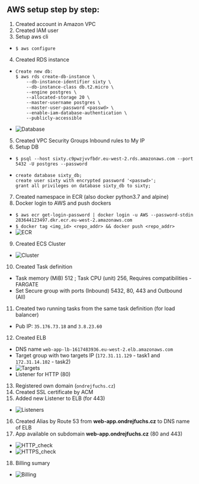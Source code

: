 ## AWS setup step by step:

1. Created account in Amazon VPC
2. Created IAM user
3. Setup aws cli

  * ```$ aws configure```
4. Created RDS instance

  * ```
    Create new db:
    $ aws rds create-db-instance \
        --db-instance-identifier sixty \
        --db-instance-class db.t2.micro \
        --engine postgres \
        --allocated-storage 20 \
        --master-username postgres \
        --master-user-password <passwd> \
        --enable-iam-database-authentication \
        --publicly-accessible 
    ```
  * ![Database](/imgs/DB.png)

5. Created VPC Security Groups Inbound rules to My IP
6. Setup DB

  * ```$ psql --host sixty.c9pwzjvvfbdr.eu-west-2.rds.amazonaws.com --port 5432 -U postgres --password```
  * ```
    create database sixty_db;
    create user sixty with encrypted password '<passwd>';
    grant all privileges on database sixty_db to sixty;
    ```

7. Created namespace in ECR (also docker python3.7 and alpine)
8. Docker login to AWS and push dockers

  * ```$ aws ecr get-login-password | docker login -u AWS --password-stdin 283644123497.dkr.ecr.eu-west-2.amazonaws.com```
  * ```$ docker tag <img_id> <repo_addr> && docker push <repo_addr>```
  * ![ECR](/imgs/ECR.png)

9. Created ECS Cluster
  * ![Cluster](/imgs/Cluster.png)
  
10. Created Task definition

  * Task memory (MiB) 512 ; Task CPU (unit) 256, Requires compatibilities - FARGATE
  * Set Secure group with ports (Inbound) 5432, 80, 443 and Outbound (All)

11. Created two running tasks from the same task definition (for load balancer)

  * Pub IP: ```35.176.73.18``` and ```3.8.23.60```

12. Created ELB

  * DNS name ```web-app-lb-1617483936.eu-west-2.elb.amazonaws.com```
  * Target group with two targets IP (```172.31.11.129``` - task1 and ```172.31.14.102``` - task2)
  * ![Targets](/imgs/Targets.png)
  * Listener for HTTP (80)

13. Registered own domain (```ondrejfuchs.cz```)
14. Created SSL certificate by ACM
15. Added new Listener to ELB (for 443)

  * ![Listeners](/imgs/Listeners.png)
16. Created Alias by Route 53 from __web-app.ondrejfuchs.cz__ to DNS name of ELB
17. App available on subdomain __web-app.ondrejfuchs.cz__ (80 and 443)

  * ![HTTP_check](/imgs/HTTP_check.png)
  * ![HTTPS_check](/imgs/HTTPS_check.png)

18. Billing sumary
  * ![Billing](/imgs/Billing.png)

